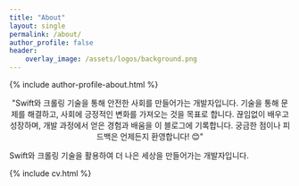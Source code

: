 ```yaml
---
title: "About"
layout: single
permalink: /about/
author_profile: false
header:
    overlay_image: /assets/logos/background.png
---
```

{% include author-profile-about.html %}

<div class="intro">
<p align="center">
"Swift와 크롤링 기술을 통해 <span class="word-highlight">안전한 사회</span>를 만들어가는 개발자입니다. 기술을 통해 문제를 해결하고, 사회에 긍정적인 변화를 가져오는 것을 목표로 합니다. 끊임없이 배우고 성장하며, 개발 과정에서 얻은 경험과 배움을 이 블로그에 기록합니다. 궁금한 점이나 피드백은 언제든지 환영합니다! 😊"

Swift와 크롤링 기술을 활용하여 더 나은 세상을 만들어가는 개발자입니다. 
</p>
</div>

{% include cv.html %}